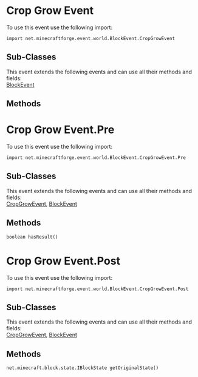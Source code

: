 # Crop Grow Event

To use this event use the following import:
```groovy:no-line-numbers
import net.minecraftforge.event.world.BlockEvent.CropGrowEvent
```

## Sub-Classes
This event extends the following events and can use all their methods and fields: <br>
[BlockEvent](index.md)

## Methods
# Crop Grow Event.Pre

To use this event use the following import:
```groovy:no-line-numbers
import net.minecraftforge.event.world.BlockEvent.CropGrowEvent.Pre
```

## Sub-Classes
This event extends the following events and can use all their methods and fields: <br>
[CropGrowEvent](index.md), [BlockEvent](index.md)

## Methods
```groovy:no-line-numbers
boolean hasResult()
```

# Crop Grow Event.Post

To use this event use the following import:
```groovy:no-line-numbers
import net.minecraftforge.event.world.BlockEvent.CropGrowEvent.Post
```

## Sub-Classes
This event extends the following events and can use all their methods and fields: <br>
[CropGrowEvent](index.md), [BlockEvent](index.md)

## Methods
```groovy:no-line-numbers
net.minecraft.block.state.IBlockState getOriginalState()
```
